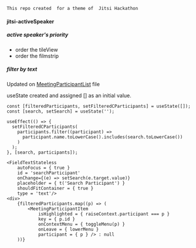 ```This repo created  for a theme of  Jitsi Hackathon```

#### jitsi-activeSpeaker
##### active speaker's priority
- order the tileView
- order the filmstrip



##### filter by text
Updated on [MeetingParticipantList](https://github.com/bayraktarulku/jitsi-activeSpeaker/blob/main/jitsi-meet/react/features/participants-pane/components/MeetingParticipantList.js) file

useState created and assigned [] as an initial value.

```
const [filteredParticipants, setFilteredCParticipants] = useState([]);
const [search, setSearch] = useState('');
```

```
useEffect(() => {
  setFilteredCParticipants(
    participants.filter((participant) =>
      participant.name.toLowerCase().includes(search.toLowerCase())
    )
  );
}, [search, participants]);
```

```
<FieldTextStateless
    autoFocus = { true }
    id = 'searchParticipant'
    onChange={(e) => setSearch(e.target.value)}
    placeholder = { t('Search Participant') }
    shouldFitContainer = { true }
    type = 'text'/>
<div>
    {filteredParticipants.map((p) => (
        <MeetingParticipantItem
            isHighlighted = { raiseContext.participant === p }
            key = { p.id }
            onContextMenu = { toggleMenu(p) }
            onLeave = { lowerMenu }
            participant = { p } /> : null
    ))}
```
